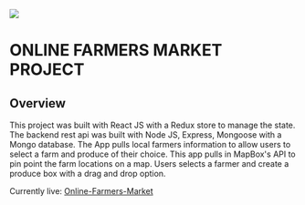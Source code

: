![](img/portfolio/farmersMarket.png)
# ONLINE FARMERS MARKET PROJECT


## Overview
This project was built with React JS with a Redux store to manage the state. The backend rest api was built with Node JS, Express, Mongoose with a Mongo database. The App pulls local farmers information to allow users to select a farm and produce of their choice. This app pulls in MapBox's API to pin point the farm locations on a map. Users selects a farmer and create a produce box with a drag and drop option.

Currently live: [Online-Farmers-Market](http://farmersmarket.adiaguidry.com/#/)
